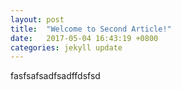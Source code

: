 ```yaml
---
layout: post
title:  "Welcome to Second Article!"
date:   2017-05-04 16:43:19 +0800
categories: jekyll update
---
```


fasfsafsadfsadffdsfsd